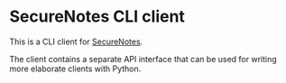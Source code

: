 # SecureNotes CLI client

This is a CLI client for [SecureNotes](https://github.com/crazyscientist/secure-notes).

The client contains a separate API interface that can be used for writing more
elaborate clients with Python.

